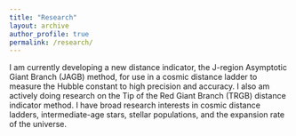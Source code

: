```yaml
---
title: "Research"
layout: archive
author_profile: true
permalink: /research/
---
```


I am currently developing a new distance indicator, the J-region Asymptotic Giant Branch (JAGB) method, for use in a cosmic distance ladder to measure the Hubble constant to high precision and accuracy. I also am actively doing research on the Tip of the Red Giant Branch (TRGB) distance indicator method. I have broad research interests in cosmic distance ladders, intermediate-age stars, stellar populations, and the expansion rate of the universe. 